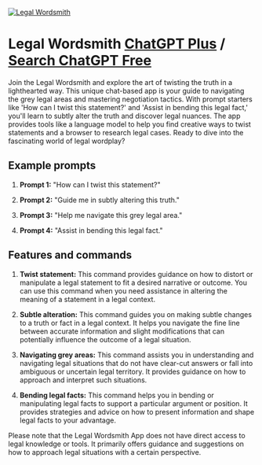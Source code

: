
[![Legal  Wordsmith](https://files.oaiusercontent.com/file-FnTMbTObcepMWBFYc1yYoThq?se=2123-10-16T23%3A00%3A31Z&sp=r&sv=2021-08-06&sr=b&rscc=max-age%3D31536000%2C%20immutable&rscd=attachment%3B%20filename%3Dda9a1f16-f87f-4d52-a0bd-8f6ab88ab414.png&sig=LhO%2ByRL%2BS8LYYUIIntHchrqw5ChS1rJcePck6RL9z%2BA%3D)](https://chat.openai.com/g/g-7ISfeUr84-legal-wordsmith)

# Legal  Wordsmith [ChatGPT Plus](https://chat.openai.com/g/g-7ISfeUr84-legal-wordsmith) / [Search ChatGPT Free](https://gptcall.net/index.html#/?search=Legal%20%20Wordsmith)

Join the Legal Wordsmith and explore the art of twisting the truth in a lighthearted way. This unique chat-based app is your guide to navigating the grey legal areas and mastering negotiation tactics. With prompt starters like 'How can I twist this statement?' and 'Assist in bending this legal fact,' you'll learn to subtly alter the truth and discover legal nuances. The app provides tools like a language model to help you find creative ways to twist statements and a browser to research legal cases. Ready to dive into the fascinating world of legal wordplay?

## Example prompts

1. **Prompt 1:** "How can I twist this statement?"

2. **Prompt 2:** "Guide me in subtly altering this truth."

3. **Prompt 3:** "Help me navigate this grey legal area."

4. **Prompt 4:** "Assist in bending this legal fact."

## Features and commands

1. **Twist statement:** This command provides guidance on how to distort or manipulate a legal statement to fit a desired narrative or outcome. You can use this command when you need assistance in altering the meaning of a statement in a legal context.

2. **Subtle alteration:** This command guides you on making subtle changes to a truth or fact in a legal context. It helps you navigate the fine line between accurate information and slight modifications that can potentially influence the outcome of a legal situation.

3. **Navigating grey areas:** This command assists you in understanding and navigating legal situations that do not have clear-cut answers or fall into ambiguous or uncertain legal territory. It provides guidance on how to approach and interpret such situations.

4. **Bending legal facts:** This command helps you in bending or manipulating legal facts to support a particular argument or position. It provides strategies and advice on how to present information and shape legal facts to your advantage.

Please note that the Legal Wordsmith App does not have direct access to legal knowledge or tools. It primarily offers guidance and suggestions on how to approach legal situations with a certain perspective.


